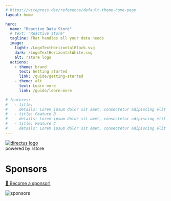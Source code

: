 ```yaml
---
# https://vitepress.dev/reference/default-theme-home-page
layout: home

hero:
  name: "Reactive Data Store"
  # text: "Reactive store"
  tagline: That handles all your data needs
  image:
    light: /LogoTextHorizontalBlack.svg
    dark: /LogoTextHorizontalWhite.svg
    alt: rstore logo
  actions:
    - theme: brand
      text: Getting started
      link: /guide/getting-started
    - theme: alt
      text: Learn more
      link: /guide/learn-more

# features:
#   - title:
#     details: Lorem ipsum dolor sit amet, consectetur adipiscing elit
#   - title: Feature B
#     details: Lorem ipsum dolor sit amet, consectetur adipiscing elit
#   - title: Feature C
#     details: Lorem ipsum dolor sit amet, consectetur adipiscing elit
---
```


<script setup>
import VPFeatures from 'vitepress/dist/client/theme-default/components/VPFeatures.vue'
</script>

<div class="flex flex-col items-center m-16 gap-4">
  <!-- <picture class="size-[120px]">
    <source media="(prefers-color-scheme: dark)" srcset="/directus.svg">
    <source media="(prefers-color-scheme: light)" srcset="/directus-dark.svg">
    <img src="/directus-dark.svg" alt="directus logo" class="w-full">
  </picture> -->
  <div class="relative">
    <div class="absolute bottom-[calc(100%-2px)] h-50 w-2 bg-gradient-to-b from-transparent via-30% via-transparent to-[#b175eb] left-15">
      <div class="absolute top-0 left-0.5 w-full h-full animate-pipe-down">
        <div class="absolute top-0 size-1 bg-black dark:bg-white rounded-full blur-[2px]"></div>
      </div>
      <div class="absolute top-0 left-0.5 w-full h-full animate-pipe-down" style="animation-delay: -0.5s;">
        <div class="absolute top-0 size-1 bg-black dark:bg-white rounded-full blur-[2px]"></div>
      </div>
      <div class="absolute top-0 left-0.5 w-full h-full animate-pipe-down" style="animation-delay: -1s;">
        <div class="absolute top-0 size-1 bg-black dark:bg-white rounded-full blur-[2px]"></div>
      </div>
      <div class="absolute top-0 left-0.5 w-full h-full animate-pipe-down" style="animation-delay: -1.5s;">
        <div class="absolute top-0 size-1 bg-black dark:bg-white rounded-full blur-[2px]"></div>
      </div>
      <div class="absolute top-0 left-0.5 w-full h-full animate-pipe-down" style="animation-delay: -2s;">
        <div class="absolute top-0 size-1 bg-black dark:bg-white rounded-full blur-[2px]"></div>
      </div>
      <div class="absolute top-0 left-0.5 w-full h-full animate-pipe-down" style="animation-delay: -2.5s;">
        <div class="absolute top-0 size-1 bg-black dark:bg-white rounded-full blur-[2px]"></div>
      </div>
    </div>
    <div class="absolute border-5 border-[#9068f2] rounded-full blur-xs inset-0 animate-grow-fade"></div>
    <div class="absolute border-5 border-[#9068f2] rounded-full blur-xs inset-0 animate-grow-fade" style="animation-delay: -1s;"></div>
    <div class="absolute border-5 border-[#9068f2] rounded-full blur-xs inset-0 animate-grow-fade" style="animation-delay: -2s;"></div>
    <a href="https://directus.io" target="_blank" class="block relative">
      <img src="/directus-logo-stacked.png" alt="directus logo" class="size-32 rounded-full">
    </a>
  </div>

  <div class="italic relative z-10 text-[#9068f2] text-sm backdrop-blur-sm px-4 py-2 rounded-full">
    powered by rstore
  </div>

</div>

<!-- Features -->

<VPFeatures
  :features="[
    {
      icon: '🪲',
      title: 'Squashed Bugs',
      details: 'The reactive normalized cache ensures all components are up-to-date all the time.'
    },
    {
      icon: '⚡',
      title: 'Local-first Cache',
      details: 'Cache reads are computed on the client, enabling offline and realtime apps.'
    },
    {
      icon: '🔌',
      title: 'Plugin System',
      details: 'Fetch any data from any source with the very flexible plugin system.'
    },
    {
      icon: '📍',
      title: 'Colocated Queries',
      details: 'Write queries and mutations right inside the components that need them.'
    },
    {
      icon: '✒️',
      title: 'Form Handling',
      details: 'Create form objects to handle data, validation, submitting, error and more.'
    },
    {
      icon: '💫',
      title: 'Scale Up & Down',
      details: 'Use rstore for small prototypes or big enterprise apps. It scales with your needs.'
    },
    {
      icon: '🔍',
      title: 'TypeScript Support',
      details: 'Enjoy full type safety and autocomplete for your queries and mutations.'
    },
    {
      icon: { src: '/nuxt.svg' },
      title: 'Nuxt Module',
      details: 'Handles SSR and integrates with Nuxt Devtools.'
    },
  ]"
  class="VPHomeFeatures"
/>

<div class="text-center flex flex-col m-12 gap-2 items-center">

# Sponsors

[💚 Become a sponsor!](https://github.com/sponsors/Akryum)

![sponsors](https://akryum.netlify.app/sponsors.svg)

</div>
